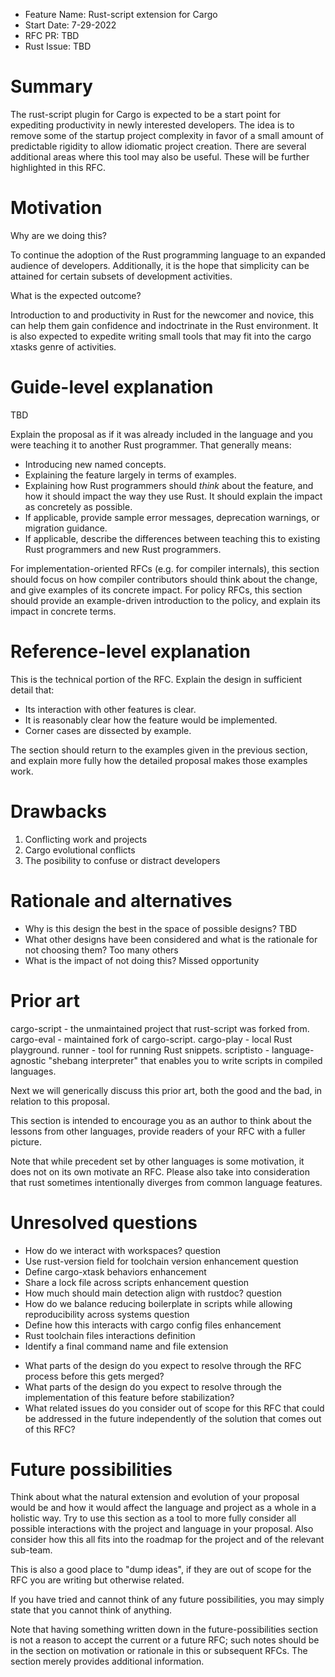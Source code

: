 - Feature Name: Rust-script extension for Cargo
- Start Date: 7-29-2022
- RFC PR: TBD
- Rust Issue: TBD

# Summary
[summary]: #summary

The rust-script plugin for Cargo is expected to be a start point for expediting productivity in newly interested developers.  The idea is to remove some of the startup project complexity in favor of a small amount of predictable rigidity to allow idiomatic project creation. There are several additional areas where this tool may also be useful. These will be further highlighted in this RFC.

# Motivation
[motivation]: #motivation

Why are we doing this? 

To continue the adoption of the Rust programming language to an expanded audience of developers.  Additionally, it is the hope that simplicity can be attained for certain subsets of development activities.

What is the expected outcome?

Introduction to and productivity in Rust for the newcomer and novice, this can help them gain confidence and indoctrinate in the Rust environment. It is also expected to expedite writing small tools that may fit into the cargo xtasks genre of activities.

# Guide-level explanation
[guide-level-explanation]: #guide-level-explanation

TBD

Explain the proposal as if it was already included in the language and you were teaching it to another Rust programmer. That generally means:

- Introducing new named concepts.
- Explaining the feature largely in terms of examples.
- Explaining how Rust programmers should *think* about the feature, and how it should impact the way they use Rust. It should explain the impact as concretely as possible.
- If applicable, provide sample error messages, deprecation warnings, or migration guidance.
- If applicable, describe the differences between teaching this to existing Rust programmers and new Rust programmers.

For implementation-oriented RFCs (e.g. for compiler internals), this section should focus on how compiler contributors should think about the change, and give examples of its concrete impact. For policy RFCs, this section should provide an example-driven introduction to the policy, and explain its impact in concrete terms.

# Reference-level explanation
[reference-level-explanation]: #reference-level-explanation

This is the technical portion of the RFC. Explain the design in sufficient detail that:

- Its interaction with other features is clear.
- It is reasonably clear how the feature would be implemented.
- Corner cases are dissected by example.

The section should return to the examples given in the previous section, and explain more fully how the detailed proposal makes those examples work.

# Drawbacks
[drawbacks]: #drawbacks

1. Conflicting work and projects
2. Cargo evolutional conflicts
3. The posibility to confuse or distract developers

# Rationale and alternatives
[rationale-and-alternatives]: #rationale-and-alternatives

- Why is this design the best in the space of possible designs?   TBD
- What other designs have been considered and what is the rationale for not choosing them?  Too many others
- What is the impact of not doing this?  Missed opportunity

# Prior art
[prior-art]: #prior-art

cargo-script - the unmaintained project that rust-script was forked from.
cargo-eval - maintained fork of cargo-script.
cargo-play - local Rust playground.
runner - tool for running Rust snippets.
scriptisto - language-agnostic "shebang interpreter" that enables you to write scripts in compiled languages.

Next we will generically discuss this prior art, both the good and the bad, in relation to this proposal.

This section is intended to encourage you as an author to think about the lessons from other languages, provide readers of your RFC with a fuller picture.

Note that while precedent set by other languages is some motivation, it does not on its own motivate an RFC.
Please also take into consideration that rust sometimes intentionally diverges from common language features.

# Unresolved questions
[unresolved-questions]: #unresolved-questions

  * How do we interact with workspaces? question
  * Use rust-version field for toolchain version enhancement  question
  * Define cargo-xtask behaviors enhancement
  * Share a lock file across scripts enhancement  question
  * How much should main detection align with rustdoc? question
  * How do we balance reducing boilerplate in scripts while allowing reproducibility across systems question
  * Define how this interacts with cargo config files enhancement
  * Rust toolchain files interactions definition
  * Identify a final command name and file extension

- What parts of the design do you expect to resolve through the RFC process before this gets merged?
- What parts of the design do you expect to resolve through the implementation of this feature before stabilization?
- What related issues do you consider out of scope for this RFC that could be addressed in the future independently of the solution that comes out of this RFC?

# Future possibilities
[future-possibilities]: #future-possibilities

Think about what the natural extension and evolution of your proposal would
be and how it would affect the language and project as a whole in a holistic
way. Try to use this section as a tool to more fully consider all possible
interactions with the project and language in your proposal.
Also consider how this all fits into the roadmap for the project
and of the relevant sub-team.

This is also a good place to "dump ideas", if they are out of scope for the
RFC you are writing but otherwise related.

If you have tried and cannot think of any future possibilities,
you may simply state that you cannot think of anything.

Note that having something written down in the future-possibilities section
is not a reason to accept the current or a future RFC; such notes should be
in the section on motivation or rationale in this or subsequent RFCs.
The section merely provides additional information.

